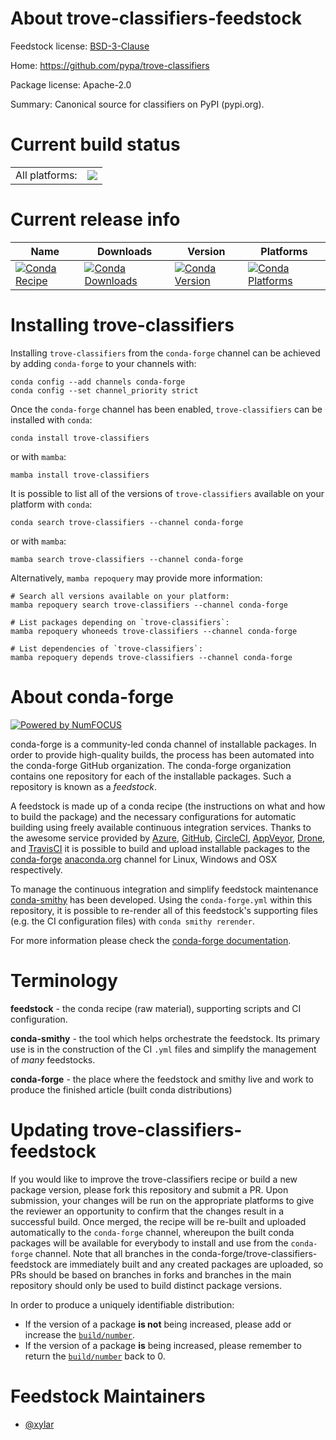About trove-classifiers-feedstock
=================================

Feedstock license: [BSD-3-Clause](https://github.com/conda-forge/trove-classifiers-feedstock/blob/main/LICENSE.txt)

Home: https://github.com/pypa/trove-classifiers

Package license: Apache-2.0

Summary: Canonical source for classifiers on PyPI (pypi.org).

Current build status
====================


<table><tr><td>All platforms:</td>
    <td>
      <a href="https://dev.azure.com/conda-forge/feedstock-builds/_build/latest?definitionId=18291&branchName=main">
        <img src="https://dev.azure.com/conda-forge/feedstock-builds/_apis/build/status/trove-classifiers-feedstock?branchName=main">
      </a>
    </td>
  </tr>
</table>

Current release info
====================

| Name | Downloads | Version | Platforms |
| --- | --- | --- | --- |
| [![Conda Recipe](https://img.shields.io/badge/recipe-trove--classifiers-green.svg)](https://anaconda.org/conda-forge/trove-classifiers) | [![Conda Downloads](https://img.shields.io/conda/dn/conda-forge/trove-classifiers.svg)](https://anaconda.org/conda-forge/trove-classifiers) | [![Conda Version](https://img.shields.io/conda/vn/conda-forge/trove-classifiers.svg)](https://anaconda.org/conda-forge/trove-classifiers) | [![Conda Platforms](https://img.shields.io/conda/pn/conda-forge/trove-classifiers.svg)](https://anaconda.org/conda-forge/trove-classifiers) |

Installing trove-classifiers
============================

Installing `trove-classifiers` from the `conda-forge` channel can be achieved by adding `conda-forge` to your channels with:

```
conda config --add channels conda-forge
conda config --set channel_priority strict
```

Once the `conda-forge` channel has been enabled, `trove-classifiers` can be installed with `conda`:

```
conda install trove-classifiers
```

or with `mamba`:

```
mamba install trove-classifiers
```

It is possible to list all of the versions of `trove-classifiers` available on your platform with `conda`:

```
conda search trove-classifiers --channel conda-forge
```

or with `mamba`:

```
mamba search trove-classifiers --channel conda-forge
```

Alternatively, `mamba repoquery` may provide more information:

```
# Search all versions available on your platform:
mamba repoquery search trove-classifiers --channel conda-forge

# List packages depending on `trove-classifiers`:
mamba repoquery whoneeds trove-classifiers --channel conda-forge

# List dependencies of `trove-classifiers`:
mamba repoquery depends trove-classifiers --channel conda-forge
```


About conda-forge
=================

[![Powered by
NumFOCUS](https://img.shields.io/badge/powered%20by-NumFOCUS-orange.svg?style=flat&colorA=E1523D&colorB=007D8A)](https://numfocus.org)

conda-forge is a community-led conda channel of installable packages.
In order to provide high-quality builds, the process has been automated into the
conda-forge GitHub organization. The conda-forge organization contains one repository
for each of the installable packages. Such a repository is known as a *feedstock*.

A feedstock is made up of a conda recipe (the instructions on what and how to build
the package) and the necessary configurations for automatic building using freely
available continuous integration services. Thanks to the awesome service provided by
[Azure](https://azure.microsoft.com/en-us/services/devops/), [GitHub](https://github.com/),
[CircleCI](https://circleci.com/), [AppVeyor](https://www.appveyor.com/),
[Drone](https://cloud.drone.io/welcome), and [TravisCI](https://travis-ci.com/)
it is possible to build and upload installable packages to the
[conda-forge](https://anaconda.org/conda-forge) [anaconda.org](https://anaconda.org/)
channel for Linux, Windows and OSX respectively.

To manage the continuous integration and simplify feedstock maintenance
[conda-smithy](https://github.com/conda-forge/conda-smithy) has been developed.
Using the ``conda-forge.yml`` within this repository, it is possible to re-render all of
this feedstock's supporting files (e.g. the CI configuration files) with ``conda smithy rerender``.

For more information please check the [conda-forge documentation](https://conda-forge.org/docs/).

Terminology
===========

**feedstock** - the conda recipe (raw material), supporting scripts and CI configuration.

**conda-smithy** - the tool which helps orchestrate the feedstock.
                   Its primary use is in the construction of the CI ``.yml`` files
                   and simplify the management of *many* feedstocks.

**conda-forge** - the place where the feedstock and smithy live and work to
                  produce the finished article (built conda distributions)


Updating trove-classifiers-feedstock
====================================

If you would like to improve the trove-classifiers recipe or build a new
package version, please fork this repository and submit a PR. Upon submission,
your changes will be run on the appropriate platforms to give the reviewer an
opportunity to confirm that the changes result in a successful build. Once
merged, the recipe will be re-built and uploaded automatically to the
`conda-forge` channel, whereupon the built conda packages will be available for
everybody to install and use from the `conda-forge` channel.
Note that all branches in the conda-forge/trove-classifiers-feedstock are
immediately built and any created packages are uploaded, so PRs should be based
on branches in forks and branches in the main repository should only be used to
build distinct package versions.

In order to produce a uniquely identifiable distribution:
 * If the version of a package **is not** being increased, please add or increase
   the [``build/number``](https://docs.conda.io/projects/conda-build/en/latest/resources/define-metadata.html#build-number-and-string).
 * If the version of a package **is** being increased, please remember to return
   the [``build/number``](https://docs.conda.io/projects/conda-build/en/latest/resources/define-metadata.html#build-number-and-string)
   back to 0.

Feedstock Maintainers
=====================

* [@xylar](https://github.com/xylar/)

